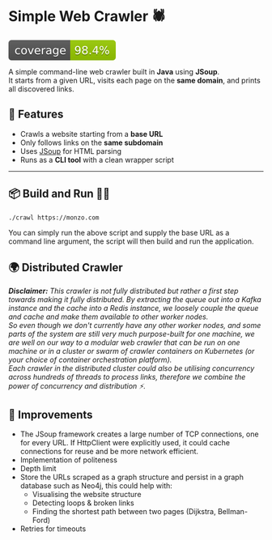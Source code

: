 # Simple Web Crawler 🕷️

<img src="./badges/jacoco.svg" style="display: flex;" alt="jacoco-test-coverage-badge">

A simple command-line web crawler built in **Java** using **JSoup**.  
It starts from a given URL, visits each page on the **same domain**, and prints all discovered links.

## 🚀 Features
- Crawls a website starting from a **base URL**
- Only follows links on the **same subdomain**
- Uses [JSoup](https://jsoup.org/) for HTML parsing
- Runs as a **CLI tool** with a clean wrapper script

---

## 📦 Build and Run 🏃🏻

```shell
./crawl https://monzo.com
```

You can simply run the above script and supply the base URL as a command line argument, the script will then build and
run the application.

## 🌍 Distributed Crawler

_**Disclaimer:** This crawler is not fully distributed but rather a first step towards making it fully distributed.
By extracting the queue out into a Kafka instance and the cache into a Redis instance, we loosely couple the queue and
cache and make them available to other worker nodes.  
So even though we don't currently have any other worker nodes, and some parts of the system are still very much
purpose-built for one machine, we are well on our way to a modular web crawler that can be run on one machine or in a
cluster or swarm of crawler containers on Kubernetes (or your choice of container orchestration platform).  
Each crawler in the distributed cluster could also be utilising concurrency across hundreds of threads to process links,
therefore we combine the power of concurrency and distribution ⚡️._

## 📝 Improvements
- The JSoup framework creates a large number of TCP connections, one for every URL. 
If HttpClient were explicitly used, it could cache connections for reuse and be more network efficient.
- Implementation of politeness
- Depth limit
- Store the URLs scraped as a graph structure and persist in a graph database such as Neo4j, this could help with:
    - Visualising the website structure 
    - Detecting loops & broken links
    - Finding the shortest path between two pages (Dijkstra, Bellman-Ford)
- Retries for timeouts
